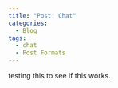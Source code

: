 ```yaml
---
title: "Post: Chat"
categories:
  - Blog
tags:
  - chat
  - Post Formats
---
```


testing this to see if this works.